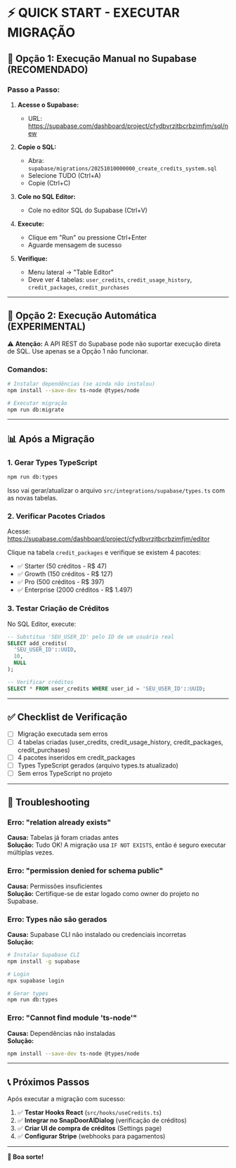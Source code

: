 # ⚡ QUICK START - EXECUTAR MIGRAÇÃO

## 🎯 Opção 1: Execução Manual no Supabase (RECOMENDADO)

### Passo a Passo:

1. **Acesse o Supabase:**
   - URL: https://supabase.com/dashboard/project/cfydbvrzjtbcrbzimfjm/sql/new

2. **Copie o SQL:**
   - Abra: `supabase/migrations/20251010000000_create_credits_system.sql`
   - Selecione TUDO (Ctrl+A)
   - Copie (Ctrl+C)

3. **Cole no SQL Editor:**
   - Cole no editor SQL do Supabase (Ctrl+V)

4. **Execute:**
   - Clique em "Run" ou pressione Ctrl+Enter
   - Aguarde mensagem de sucesso

5. **Verifique:**
   - Menu lateral → "Table Editor"
   - Deve ver 4 tabelas: `user_credits`, `credit_usage_history`, `credit_packages`, `credit_purchases`

---

## 🤖 Opção 2: Execução Automática (EXPERIMENTAL)

⚠️ **Atenção:** A API REST do Supabase pode não suportar execução direta de SQL. Use apenas se a Opção 1 não funcionar.

### Comandos:

```bash
# Instalar dependências (se ainda não instalou)
npm install --save-dev ts-node @types/node

# Executar migração
npm run db:migrate
```

---

## 📊 Após a Migração

### 1. Gerar Types TypeScript

```bash
npm run db:types
```

Isso vai gerar/atualizar o arquivo `src/integrations/supabase/types.ts` com as novas tabelas.

### 2. Verificar Pacotes Criados

Acesse: https://supabase.com/dashboard/project/cfydbvrzjtbcrbzimfjm/editor

Clique na tabela `credit_packages` e verifique se existem 4 pacotes:
- ✅ Starter (50 créditos - R$ 47)
- ✅ Growth (150 créditos - R$ 127)
- ✅ Pro (500 créditos - R$ 397)
- ✅ Enterprise (2000 créditos - R$ 1.497)

### 3. Testar Criação de Créditos

No SQL Editor, execute:

```sql
-- Substitua 'SEU_USER_ID' pelo ID de um usuário real
SELECT add_credits(
  'SEU_USER_ID'::UUID,
  10,
  NULL
);

-- Verificar créditos
SELECT * FROM user_credits WHERE user_id = 'SEU_USER_ID'::UUID;
```

---

## ✅ Checklist de Verificação

- [ ] Migração executada sem erros
- [ ] 4 tabelas criadas (user_credits, credit_usage_history, credit_packages, credit_purchases)
- [ ] 4 pacotes inseridos em credit_packages
- [ ] Types TypeScript gerados (arquivo types.ts atualizado)
- [ ] Sem erros TypeScript no projeto

---

## 🐛 Troubleshooting

### Erro: "relation already exists"
**Causa:** Tabelas já foram criadas antes  
**Solução:** Tudo OK! A migração usa `IF NOT EXISTS`, então é seguro executar múltiplas vezes.

### Erro: "permission denied for schema public"
**Causa:** Permissões insuficientes  
**Solução:** Certifique-se de estar logado como owner do projeto no Supabase.

### Erro: Types não são gerados
**Causa:** Supabase CLI não instalado ou credenciais incorretas  
**Solução:**
```bash
# Instalar Supabase CLI
npm install -g supabase

# Login
npx supabase login

# Gerar types
npm run db:types
```

### Erro: "Cannot find module 'ts-node'"
**Causa:** Dependências não instaladas  
**Solução:**
```bash
npm install --save-dev ts-node @types/node
```

---

## 📞 Próximos Passos

Após executar a migração com sucesso:

1. ✅ **Testar Hooks React** (`src/hooks/useCredits.ts`)
2. ✅ **Integrar no SnapDoorAIDialog** (verificação de créditos)
3. ✅ **Criar UI de compra de créditos** (Settings page)
4. ✅ **Configurar Stripe** (webhooks para pagamentos)

---

**🚀 Boa sorte!**
